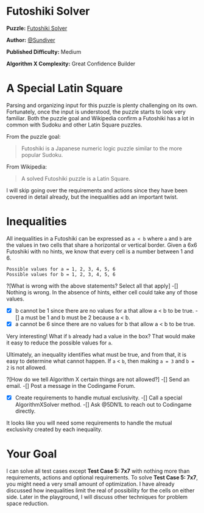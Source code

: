 # Futoshiki Solver

__Puzzle:__ [Futoshiki Solver](https://www.codingame.com/training/medium/futoshiki-solver)

__Author:__ [@Sundiver](https://www.codingame.com/profile/a4d5c1786311a05772d1b2f5dadac78e6102203)

__Published Difficulty:__ Medium

__Algorithm X Complexity:__ Great Confidence Builder

# A Special Latin Square

Parsing and organizing input for this puzzle is plenty challenging on its own. Fortunately, once the input is understood, the puzzle starts to look very familiar. Both the puzzle goal and Wikipedia confirm a Futoshiki has a lot in common with Sudoku and other Latin Square puzzles.

From the puzzle goal:

>Futoshiki is a Japanese numeric logic puzzle similar to the more popular Sudoku.

From Wikipedia:

>A solved Futoshiki puzzle is a Latin Square.

I will skip going over the requirements and actions since they have been covered in detail already, but the inequalities add an important twist.

# Inequalities

All inequalities in a Futoshiki can be expressed as `a < b` where `a` and `b` are the values in two cells that share a horizontal or vertical border. Given a 6x6 Futoshiki with no hints, we know that every cell is a number between 1 and 6.

```
Possible values for a = 1, 2, 3, 4, 5, 6
Possible values for b = 1, 2, 3, 4, 5, 6
```

?[What is wrong with the above statements? Select all that apply]
-[] Nothing is wrong. In the absence of hints, either cell could take any of those values.
-[x] b cannot be 1 since there are no values for a that allow a < b to be true. 
-[] a must be 1 and b must be 2 because a < b.
-[x] a cannot be 6 since there are no values for b that allow a < b to be true. 

Very interesting! What if `b` already had a value in the box? That would make it easy to reduce the possible values for `a`.

Ultimately, an inequality identifies what must be true, and from that, it is easy to determine what cannot happen. If `a` < `b`, then making `a = 3` and `b = 2` is not allowed. 

?[How do we tell Algorithm X certain things are not allowed?]
-[] Send an email.
-[] Post a message in the Codingame Forum. 
-[x] Create requirements to handle mutual exclusivity.
-[] Call a special AlgorithmXSolver method.
-[] Ask @5DN1L to reach out to Codingame directly.

It looks like you will need some requirements to handle the mutual exclusivity created by each inequality.

# Your Goal

I can solve all test cases except __Test Case 5: 7x7__ with nothing more than requirements, actions and optional requirements. To solve __Test Case 5: 7x7__, you might need a very small amount of optimization. I have already discussed how inequalities limit the real of possibility for the cells on either side. Later in the playground, I will discuss other techniques for problem space reduction.
